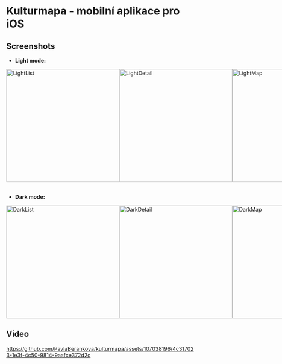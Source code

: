 # Kulturmapa - mobilní aplikace pro iOS
## Screenshots
- **Light mode:**

<div style="display: flex;">
  <img src="https://github.com/PavlaBerankova/kulturmapa/assets/107038196/353c0018-cdf6-48f7-befa-ead8fe27ec6f" alt="LightList" width="300" />
  <img src="https://github.com/PavlaBerankova/kulturmapa/assets/107038196/30806427-0883-403f-aabe-0d7fb450d1f1" alt="LightDetail" width="300" />
  <img src="https://github.com/PavlaBerankova/kulturmapa/assets/107038196/213f3528-635a-45a5-8ea7-46218ec0e0a2" alt="LightMap" width="300" />
  <img src="https://github.com/PavlaBerankova/kulturmapa/assets/107038196/3bc411f1-787f-4b81-aa77-8047389e0e34" alt="LightFavorite" width="300" />
  <img src="https://github.com/PavlaBerankova/kulturmapa/assets/107038196/b636499d-7fc2-4d9c-ac52-0acb0dc90fb6" alt="LightFavoriteEmpty" width="300" />
  <img src="https://github.com/PavlaBerankova/kulturmapa/assets/107038196/27babcf9-e7ee-4bc2-99b3-4cba5d14f5e7" alt="LightEvents" width="300" />
</div>

<br>

- **Dark mode:**
<div style="display: flex;">
  <img src="https://github.com/PavlaBerankova/kulturmapa/assets/107038196/58f451c9-961d-47c2-8a5e-7e440d4a6a06" alt="DarkList" width="300" />
  <img src="https://github.com/PavlaBerankova/kulturmapa/assets/107038196/ebbdaa95-d931-446a-80f0-36ea3fa423b8" alt="DarkDetail" width="300" />
  <img src="https://github.com/PavlaBerankova/kulturmapa/assets/107038196/d305a00f-441c-4980-a83f-7863b3d48333" alt="DarkMap" width="300" />
</div>


## Video
https://github.com/PavlaBerankova/kulturmapa/assets/107038196/4c317023-1e3f-4c50-9814-9aafce372d2c






